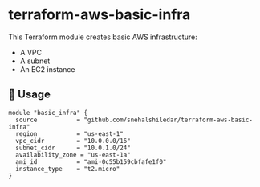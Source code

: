 # terraform-aws-basic-infra

This Terraform module creates basic AWS infrastructure:
- A VPC
- A subnet
- An EC2 instance

## 🚀 Usage

```hcl
module "basic_infra" {
  source           = "github.com/snehalshiledar/terraform-aws-basic-infra"
  region           = "us-east-1"
  vpc_cidr         = "10.0.0.0/16"
  subnet_cidr      = "10.0.1.0/24"
  availability_zone = "us-east-1a"
  ami_id           = "ami-0c55b159cbfafe1f0"
  instance_type    = "t2.micro"
}
